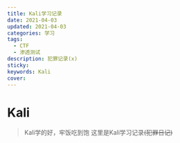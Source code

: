 ```yaml
---
title: Kali学习记录
date: 2021-04-03
updated: 2021-04-03
categories:	学习
tags:	
  - CTF
  - 渗透测试
description: 犯罪记录(x)
sticky:
keywords: Kali
cover:
---
```

# Kali
> Kali学的好，牢饭吃到饱
> 这里是Kali学习记录~~(犯罪日记)~~